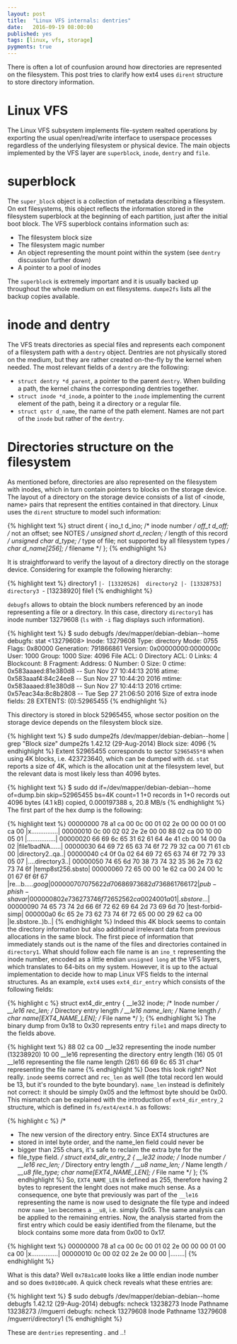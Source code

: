```yaml
---
layout: post
title:  "Linux VFS internals: dentries"
date:   2016-09-19 08:00:00
published: yes
tags: [linux, vfs, storage]
pygments: true
---
```


There is often a lot of counfusion around how directories are represented on the filesystem. This
post tries to clarify how ext4 uses `dirent` structure to store directory information.

Linux VFS
=======
The Linux VFS subsystem implements file-system realted operations by exporting the
usual open/read/write interface to userspace processes regardless of the underlying
filesystem or physical device. The main objects implemented by the VFS layer are
`superblock`, `inode`, `dentry` and `file`. 


superblock
=======
The `super_block` object is a collection of metadata describing a filesystem.
On ext filesystems, this object reflects the information stored in the 
filesystem superblock at the beginning of each partition, just 
after the initial boot block. The VFS superblock 
contains information such as:

  * The filesystem block size
  * The filesystem magic number
  * An object representing the mount point within the system (see `dentry` discussion
  further down)
  * A pointer to a pool of inodes

The `superblock` is extremely important and it is usually backed up throughout
the whole medium on ext filesystems. `dumpe2fs` lists all the backup copies available.

inode and dentry
=======
The VFS treats directories as special files and represents each component
of a filesystem path with a `dentry` object. Dentries 
are not physically stored on the medium, but they are rather created on-the-fly by
the kernel when needed. The most relevant fields of a `dentry` are the following:

  * `struct dentry *d_parent`, a pointer to the parent `dentry`. When building
  a path, the kernel chains the corresponding dentries together.
  * `struct inode *d_inode`, a pointer to the `inode` implementing the current
  element of the path, being it a directory or a regular file.
  * `struct qstr d_name`, the name of the path element. Names are not part of
  the `inode` but rather of the `dentry`.


Directories structure on the filesystem
=======
As mentioned before, directories are also represented on the filesystem with 
inodes, which in turn contain pointers to blocks on the storage device. The layout of
a directory on the storage device consists of a list of <inode, name> pairs that
represent the entities contained in that directory. Linux uses the `dirent` 
structure to model such information:


{% highlight text  %}
struct dirent {
       ino_t          d_ino;       /* inode number */
       off_t          d_off;       /* not an offset; see NOTES */
       unsigned short d_reclen;    /* length of this record */
       unsigned char  d_type;      /* type of file; not supported
                                      by all filesystem types */
       char           d_name[256]; /* filename */
};
{% endhighlight %}

It is straightforward to verify the layout of a directory directly on the storage 
device. Considering for example the following hierarchy:

{% highlight text  %}
directory1
`|- [13320526]  directory2
 |- [13328753]  directory3
 `- [13238920]  file1
{% endhighlight %}

`debugfs` allows to obtain the block numbers referenced by an inode representing a 
file or a directory. In this case, directory `directory1` has inode number 13279608 
(`ls` with `-i` flag displays such information).

{% highlight text  %}
$ sudo debugfs /dev/mapper/debian-debian--home
debugfs:  stat <13279608>
Inode: 13279608   Type: directory    Mode:  0755   Flags: 0x80000
Generation: 791866861    Version: 0x00000000:0000000c
User:  1000   Group:  1000   Size: 4096
File ACL: 0    Directory ACL: 0
Links: 4   Blockcount: 8
Fragment:  Address: 0    Number: 0    Size: 0
 ctime: 0x583aaaed:81e380d8 -- Sun Nov 27 10:44:13 2016
 atime: 0x583aaaf4:84c24ee8 -- Sun Nov 27 10:44:20 2016
 mtime: 0x583aaaed:81e380d8 -- Sun Nov 27 10:44:13 2016
crtime: 0x57eac34a:8c8b2808 -- Tue Sep 27 21:06:50 2016
Size of extra inode fields: 28
EXTENTS:
(0):52965455
{% endhighlight %}

This directory is stored in block 52965455, whose sector position on the storage device
depends on the filesystem block size.

{% highlight text  %}
$ sudo dumpe2fs /dev/mapper/debian-debian--home  | grep "Block size"
dumpe2fs 1.42.12 (29-Aug-2014)
Block size:               4096
{% endhighlight %}
Extent 52965455 corresponds to sector `52965455*8` when using 4K blocks, i.e. 
423723640, which can be dumped with `dd`. `stat` reports a size of 4K, which is
the allocation unit at the filesystem level, but the relevant data is most 
likely less than 4096 bytes.

{% highlight text  %}
$ sudo dd if=/dev/mapper/debian-debian--home of=dump.bin skip=52965455 bs=4K count=1 
1+0 records in
1+0 records out
4096 bytes (4.1 kB) copied, 0.000197388 s, 20.8 MB/s
{% endhighlight %}
The first part of the hex dump is the following:

{% highlight text  %}
00000000  78 a1 ca 00 0c 00 01 02  2e 00 00 00 01 00 ca 00  |x...............|
00000010  0c 00 02 02 2e 2e 00 00  88 02 ca 00 10 00 05 01  |................|
00000020  66 69 6c 65 31 62 61 64  4e 41 cb 00 14 00 0a 02  |file1badNA......|
00000030  64 69 72 65 63 74 6f 72  79 32 ca 00 71 61 cb 00  |directory2..qa..|
00000040  c4 0f 0a 02 64 69 72 65  63 74 6f 72 79 33 05 07  |....directory3..|
00000050  74 65 6d 70 38 73 74 32  35 36 2e 73 62 73 74 6f  |temp8st256.sbsto|
00000060  72 65 00 00 1e 62 ca 00  24 00 1c 01 67 6f 6f 67  |re...b..$...goog|
00000070  70 75 62 2d 70 68 69 73  68 2d 73 68 61 76 61 72  |pub-phish-shavar|
00000080  2e 73 62 73 74 6f 72 65  25 62 ca 00 24 00 1a 01  |.sbstore%b..$...|
00000090  74 65 73 74 2d 66 6f 72  62 69 64 2d 73 69 6d 70  |test-forbid-simp|
000000a0  6c 65 2e 73 62 73 74 6f  72 65 00 00 29 62 ca 00  |le.sbstore..)b..|
{% endhighlight %}
Indeed this 4K block seems to contain the directory information but
also additional irrelevant data from previous allocations in the same block. The first
piece of information that immediately stands out is the name of the files and directories
contained in `directory1`. What should follow each file name is an `ino_t` representing
the inode number, encoded as a little endian `unsigned long` at the VFS layers,
which translates to 64-bits on my system.
However, it is up to the actual implementation to decide how to map Linux VFS fields
to the internal structures. As an example, `ext4` uses `ext4_dir_entry` which consists
of the following fields:

{% highlight c  %}
struct ext4_dir_entry {
    __le32  inode;                  /* Inode number */
    __le16  rec_len;                /* Directory entry length */
    __le16  name_len;               /* Name length */
    char    name[EXT4_NAME_LEN];    /* File name */
}; 
{% endhighlight %}
The binary dump from 0x18 to 0x30 represents entry `file1` and maps directy to the 
fields above.

{% highlight text  %}
88 02 ca 00         __le32 representing the inode number (13238920)
10 00               __le16 representing the directory entry length (16) 
05 01               __le16 representing the file name length (261)
66 69 6c 65 31      char*  representing the file name
{% endhighlight %}
Does this look right? Not really. `inode` seems correct and `rec_len` as well (the total
record len would be 13, but it's rounded to the byte boundary). `name_len` instead
is definitely not correct: it should be simply 0x05 and the leftmost byte should
be 0x00. This mismatch can be explained with the introduction of `ext4_dir_entry_2`
structure, which is defined in `fs/ext4/ext4.h` as follows:

{% highlight c  %}
/*
* The new version of the directory entry. Since EXT4 structures are
* stored in intel byte order, and the name_len field could never be
* bigger than 255 chars, it's safe to reclaim the extra byte for the
* file_type field.
*/
struct ext4_dir_entry_2 {
    __le32 inode;             /* Inode number */
    __le16 rec_len;           /* Directory entry length */
    __u8 name_len;            /* Name length */
    __u8 file_type;
    char name[EXT4_NAME_LEN]; /* File name */
};
{% endhighlight %}
So, `EXT4_NAME_LEN` is defined as 255, therefore having 2 bytes to represent 
the lenght does not make much sense. As a consequence, one byte that previously
was part of the `__le16` representing the name is now used to designate the file
type and indeed now `name_len` becomes a `__u8`, i.e. simply 0x05. The same analysis
can be applied to the remaining entries. Now, the analysis started from the 
first entry which could be easiy identified from the filename, but the block contains
some more data from 0x00 to 0x17.

{% highlight text  %}
00000000  78 a1 ca 00 0c 00 01 02  2e 00 00 00 01 00 ca 00  |x...............|
00000010  0c 00 02 02 2e 2e 00 00                           |........|
{% endhighlight %}

What is this data? Well `0x78a1ca00` looks like a little endian inode number
and so does `0x0100ca00`. A quick check reveals what these entries are:

{% highlight text  %}
$ sudo debugfs /dev/mapper/debian-debian--home
debugfs 1.42.12 (29-Aug-2014)
debugfs:  ncheck 13238273
Inode   Pathname
13238273    //mguerri
debugfs:  ncheck 13279608
Inode   Pathname
13279608    /mguerri/directory1
{% endhighlight %}

These are `dentries` representing *.* and *..*!

